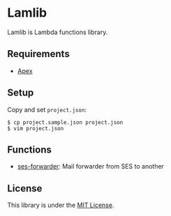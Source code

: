 # Lamlib

Lamlib is Lambda functions library.

## Requirements

- [Apex](http://apex.run/)

## Setup

Copy and set `project.json`:

```
$ cp project.sample.json project.json
$ vim project.json
```

## Functions

- [ses-forwarder](tree/master/functions/ses-forwarder): Mail forwarder from SES to another

## License

This library is under the [MIT License](https://opensource.org/licenses/MIT).
